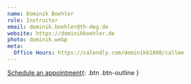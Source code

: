 ```yaml
---
name: Dominik Boehler
role: Instructor
email: dominik.boehler@th-deg.de
website: https://dominikboehler.de
photo: dominik.webp
meta:
  Office Hours: https://calendly.com/dominikb1888/callme
---
```


[Schedule an appointment](https://calendly.com/dominikb1888/callme){: .btn .btn-outline }
